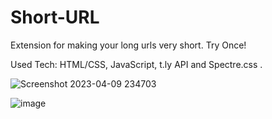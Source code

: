 # Short-URL
Extension for making your long urls very short. Try Once!

Used Tech: HTML/CSS, JavaScript, t.ly API and Spectre.css .


![Screenshot 2023-04-09 234703](https://github.com/Amar985/Short-URL/assets/84828275/a2ff1d79-5096-4b17-9f2f-e8765f1c5f91)





![image](https://user-images.githubusercontent.com/84828275/231269412-822e130f-10ff-4431-94a8-96792610210f.png)

